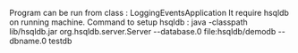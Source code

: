 Program can be run from class : LoggingEventsApplication
It require hsqldb on running machine.
Command to setup hsqldb : java -classpath lib/hsqldb.jar org.hsqldb.server.Server --database.0 file:hsqldb/demodb --dbname.0 testdb
